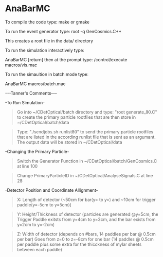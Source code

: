 # AnaBarMC
To compile the code type:
make or gmake

To run the event generator type:
root -q GenCosmics.C++

This creates a root file in the data/ directory

To run the simulation interactively type:

AnaBarMC [return]
then at the prompt type:
/control/execute macros/vis.mac

To run the simaultion in batch mode type:

AnaBarMC macros/batch.mac

---Tanner's Comments---

-To Run Simulation-

>Go into ~/CDetOptical/batch directory and type: "root generate_80.C" to create the primary particle rootfiles that are then store in ~/CDetOptical/batch/data
                                                                                  
>Type: "./sendjobs.sh runlist80" to send the primary particle rootfiles that are   listed in the according runlist file that is sent as an argumant. The output data will be stored in ~/CDetOptical/data
                                                                                  
-Changing the Primary Particle-

>Switch the Generator Function in ~/CDetOptical/batch/GenCosmics.C at line 100

>Change PrimaryParticleID in ~/CDetOptical/AnalyseSignals.C at line 28

-Detector Position and Coordinate Allignment-

>X: Length of detector (~50cm for bar(y= to y=) and ~10cm for trigger paddle(y=-5cm to y=5cm)) 

>Y: Height/Thickness of detector (particles are generated @y=5cm, the Trigger Paddle exitsts from y=4cm to y=3cm, and the bar exists from y=2cm to y=-2cm) 

>Z: Width of detector (depends on #bars, 14 paddles per bar @ 0.5cm per bar) Goes from z=0 to z=-8cm for one bar (14 paddles @ 0.5cm per paddle plus some extra for the thicckness of mylar sheets between each paddle) 
